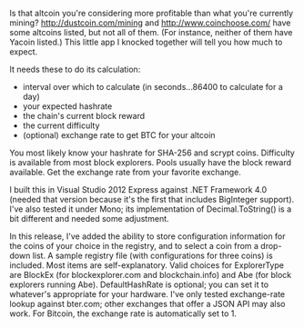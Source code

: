 Is that altcoin you're considering more profitable than what you're currently mining? http://dustcoin.com/mining and http://www.coinchoose.com/ have some altcoins listed, but not all of them.  (For instance, neither of them have Yacoin listed.)  This little app I knocked together will tell you how much to expect.

It needs these to do its calculation:

 * interval over which to calculate (in seconds...86400 to calculate for a day)
 * your expected hashrate
 * the chain's current block reward
 * the current difficulty
 * (optional) exchange rate to get BTC for your altcoin

You most likely know your hashrate for SHA-256 and scrypt coins.  Difficulty is available from most block explorers.  Pools usually have the block reward available. Get the exchange rate from your favorite exchange.

I built this in Visual Studio 2012 Express against .NET Framework 4.0 (needed that version because it's the first that includes BigInteger support).  I've also tested it under Mono; its implementation of Decimal.ToString() is a bit different and needed some adjustment.  

In this release, I've added the ability to store configuration information for the coins of your choice in the registry, and to select a coin from a drop-down list.  A sample registry file (with configurations for three coins) is included.  Most items are self-explanatory.  Valid choices for ExplorerType are BlockEx (for blockexplorer.com and blockchain.info) and Abe (for block explorers running Abe).  DefaultHashRate is optional; you can set it to whatever's appropriate for your hardware.  I've only tested exchange-rate lookup against bter.com; other exchanges that offer a JSON API may also work.  For Bitcoin, the exchange rate is automatically set to 1.
